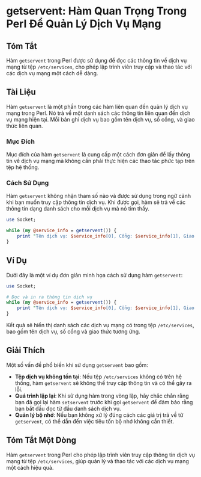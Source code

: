 <!--
Meta Description: # getservent: Hàm Quan Trọng Trong Perl Để Quản Lý Dịch Vụ Mạng ## Tóm Tắt Hàm `getservent` trong Perl được sử dụng để đọc các thông tin về dịch vụ mạ...
Meta Keywords: dịch, getservent, hàm, mạng, các
-->

# getservent: Hàm Quan Trọng Trong Perl Để Quản Lý Dịch Vụ Mạng

## Tóm Tắt
Hàm `getservent` trong Perl được sử dụng để đọc các thông tin về dịch vụ mạng từ tệp `/etc/services`, cho phép lập trình viên truy cập và thao tác với các dịch vụ mạng một cách dễ dàng.

## Tài Liệu
Hàm `getservent` là một phần trong các hàm liên quan đến quản lý dịch vụ mạng trong Perl. Nó trả về một danh sách các thông tin liên quan đến dịch vụ mạng hiện tại. Mỗi bản ghi dịch vụ bao gồm tên dịch vụ, số cổng, và giao thức liên quan.

### Mục Đích
Mục đích của hàm `getservent` là cung cấp một cách đơn giản để lấy thông tin về dịch vụ mạng mà không cần phải thực hiện các thao tác phức tạp trên tệp hệ thống.

### Cách Sử Dụng
Hàm `getservent` không nhận tham số nào và được sử dụng trong ngữ cảnh khi bạn muốn truy cập thông tin dịch vụ. Khi được gọi, hàm sẽ trả về các thông tin dạng danh sách cho mỗi dịch vụ mà nó tìm thấy.

```perl
use Socket;

while (my @service_info = getservent()) {
    print "Tên dịch vụ: $service_info[0], Cổng: $service_info[1], Giao thức: $service_info[2]\n";
}
```

## Ví Dụ
Dưới đây là một ví dụ đơn giản minh họa cách sử dụng hàm `getservent`:

```perl
use Socket;

# Đọc và in ra thông tin dịch vụ
while (my @service_info = getservent()) {
    print "Tên dịch vụ: $service_info[0], Cổng: $service_info[1], Giao thức: $service_info[2]\n";
}
```

Kết quả sẽ hiển thị danh sách các dịch vụ mạng có trong tệp `/etc/services`, bao gồm tên dịch vụ, số cổng và giao thức tương ứng.

## Giải Thích
Một số vấn đề phổ biến khi sử dụng `getservent` bao gồm:

- **Tệp dịch vụ không tồn tại**: Nếu tệp `/etc/services` không có trên hệ thống, hàm `getservent` sẽ không thể truy cập thông tin và có thể gây ra lỗi.
- **Quá trình lặp lại**: Khi sử dụng hàm trong vòng lặp, hãy chắc chắn rằng bạn đã gọi lại hàm `setservent` trước khi gọi `getservent` để đảm bảo rằng bạn bắt đầu đọc từ đầu danh sách dịch vụ.
- **Quản lý bộ nhớ**: Nếu bạn không xử lý đúng cách các giá trị trả về từ `getservent`, có thể dẫn đến việc tiêu tốn bộ nhớ không cần thiết.

## Tóm Tắt Một Dòng
Hàm `getservent` trong Perl cho phép lập trình viên truy cập thông tin dịch vụ mạng từ tệp `/etc/services`, giúp quản lý và thao tác với các dịch vụ mạng một cách hiệu quả.